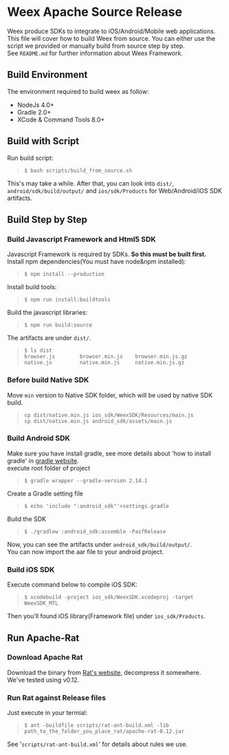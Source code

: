 # Weex Apache Source Release   
Weex produce SDKs to integrate to iOS/Android/Mobile web applications. This file will cover how to build Weex from source. You can either use the script we provided or manually build from source step by step.   
See `README.md` for further information about Weex Framework.

## Build Environment
The environment required to build weex as follow:   
* NodeJs 4.0+
* Gradle 2.0+
* XCode & Command Tools 8.0+ 

## Build with Script

Run build script:   
> `$ bash scripts/build_from_source.sh`

This's may take a while. After that, you can look into `dist/`, `android/sdk/build/output/` and `ios/sdk/Products` for Web/Android/iOS SDK artifacts.

## Build Step by Step

### Build Javascript Framework and Html5 SDK
Javascript Framework is required by SDKs. **So this must be built first.**  
Install npm dependencies(You must have node&npm installed):   
> `$ npm install --production`

Install build tools:   
> `$ npm run install:buildtools`

Build the javascript libraries:   
> `$ npm run build:source`

The artifacts are under `dist/`.
> ```
> $ ls dist 
> browser.js        browser.min.js    browser.min.js.gz    
> native.js         native.min.js     native.min.js.gz
>```

### Before build Native SDK
Move `min` version to Native SDK folder, which will be used by native SDK build.   
> `cp dist/native.min.js ios_sdk/WeexSDK/Resources/main.js`   
> `cp dist/native.min.js android_sdk/assets/main.js`

### Build Android SDK    
Make sure you have install gradle, see more details about 'how to install gradle' in [gradle website](https://gradle.org/install).   
execute root folder of project   
> `$ gradle wrapper --gradle-version 2.14.1`   

Create a Gradle setting file
> `$ echo 'include ":android_sdk"'>settings.gradle`

Build the SDK   
> `$ ./gradlew :android_sdk:assemble -PasfRelease`

Now, you can see the artifacts under `android_sdk/build/output/`.    
You can now import the aar file to your android project.

### Build iOS SDK 
Execute command below to compile iOS SDK:   
> `$ xcodebuild -project ios_sdk/WeexSDK.xcodeproj -target WeexSDK_MTL`

Then you'll found iOS library(Framework file) under `ios_sdk/Products`.

## Run Apache-Rat

### Download Apache Rat
Download the binary from [Rat's website](https://creadur.apache.org/rat/download_rat.cgi), decompress it somewhere.   
We've tested using v0.12.

### Run Rat against Release files
Just execute in your termial:

> `$ ant -buildfile scripts/rat-ant-build.xml -lib path_to_the_folder_you_place_rat/apache-rat-0.12.jar`

See '`scripts/rat-ant-build.xml`' for details about rules we use.